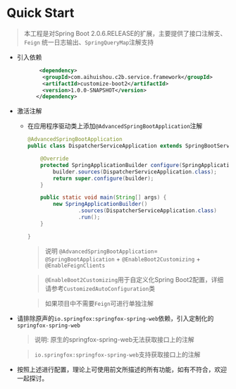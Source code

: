 # Quick Start

> 本工程是对Spring Boot 2.0.6.RELEASE的扩展，主要提供了接口注解支、`Feign` 统一日志输出、`SpringQueryMap`注解支持

- 引入依赖

  ```xml
   		 <dependency>
          <groupId>com.aihuishou.c2b.service.framework</groupId>
          <artifactId>customize-boot2</artifactId>
          <version>1.0.0-SNAPSHOT</version>
        </dependency>
  ```

- 激活注解

  - 在应用程序驱动类上添加`@AdvancedSpringBootApplication`注解

    ```java
    @AdvancedSpringBootApplication
    public class DispatcherServiceApplication extends SpringBootServletInitializer {
    
        @Override
        protected SpringApplicationBuilder configure(SpringApplicationBuilder builder) {
            builder.sources(DispatcherServiceApplication.class);
            return super.configure(builder);
        }
    
        public static void main(String[] args) {
            new SpringApplicationBuilder()
                    .sources(DispatcherServiceApplication.class)
                    .run();
        }
    
    }
    
    ```

    > 说明 `@AdvancedSpringBootApplication`= `@SpringBootApplication` + `@EnableBoot2Customizing` + `@EnableFeignClients`

    > `@EnableBoot2Customizing`用于自定义化Spring Boot2配置，详细请参考`CustomizedAutoConfiguration`类

    > 如果项目中不需要`Feign`可进行单独注解

- 请排除原声的`io.springfox:springfox-spring-web`依赖，引入定制化的`springfox-spring-web`

  > 说明: 原生的springfox-spring-web无法获取接口上的注解

  > `io.springfox:springfox-spring-web`支持获取接口上的注解

- 按照上述进行配置，理论上可使用前文所描述的所有功能，如有不符合，欢迎一起探讨。
